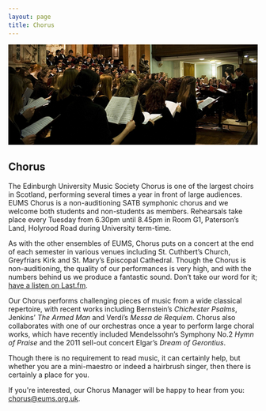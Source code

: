 ```yaml
---
layout: page
title: Chorus
---
```


![](/assets/img/concerts/chorus-st-cuthberts.jpg)

## Chorus

The Edinburgh University Music Society Chorus is one of the largest choirs in
Scotland, performing several times a year in front of large audiences. EUMS
Chorus is a non-auditioning SATB symphonic chorus and we welcome both students
and non-students as members. Rehearsals take place every Tuesday from 6.30pm
until 8.45pm in Room G1, Paterson’s Land, Holyrood Road during University
term-time.

As with the other ensembles of EUMS, Chorus puts on a concert at the end of
each semester in various venues including St. Cuthbert’s Church, Greyfriars
Kirk and St. Mary’s Episcopal Cathedral. Though the Chorus is non-auditioning,
the quality of our performances is very high, and with the numbers behind us we
produce a fantastic sound. Don’t take our word for it; [have a listen on
Last.fm](http://www.last.fm/music/Edinburgh+University+Music+Society).

Our Chorus performs challenging pieces of music from a wide classical
repertoire, with recent works including Bernstein’s *Chichester Psalms*,
Jenkins’ *The Armed Man* and Verdi’s *Messa de Requiem*. Chorus also
collaborates with one of our orchestras once a year to perform large choral
works, which have recently included Mendelssohn’s Symphony No.2 *Hymn of
Praise* and the 2011 sell-out concert Elgar’s *Dream of Gerontius*.

Though there is no requirement to read music, it can certainly help, but
whether you are a mini-maestro or indeed a hairbrush singer, then there is
certainly a place for you.

If you're interested, our Chorus Manager will be happy to hear from you:
[chorus@eums.org.uk](mailto:chorus@eums.org.uk).
